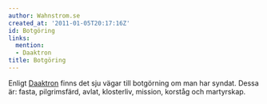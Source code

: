 ```yaml
---
author: Wahnstrom.se
created_at: '2011-01-05T20:17:16Z'
id: Botgöring
links:
  mention:
  - Daaktron
title: Botgöring
---
```


Enligt [Daaktron] finns det sju vägar till botgörning om man har syndat. Dessa är: fasta,
pilgrimsfärd, avlat, klosterliv, mission, korståg och martyrskap.

  [Daaktron]: Daaktron